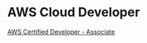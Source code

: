 # AWS Cloud Developer
[AWS Certified Developer - Associate](https://aws.amazon.com/certification/certified-developer-associate/)   
